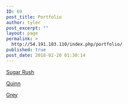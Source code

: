 ```yaml
---
ID: 69
post_title: Portfolio
author: tyler
post_excerpt: ""
layout: page
permalink: >
  http://54.191.183.110/index.php/portfolio/
published: true
post_date: 2018-02-20 01:30:14
---
```

<a href="http://54.191.183.110/index.php/portfolio/sugar-rush/">Sugar Rush</a>

<a href="//54.191.183.110/bootstrap/Quinn/Quinn.html">Quinn</a>

<a href="http://54.191.183.110/index.php/portfolio/grey/">Grey</a>